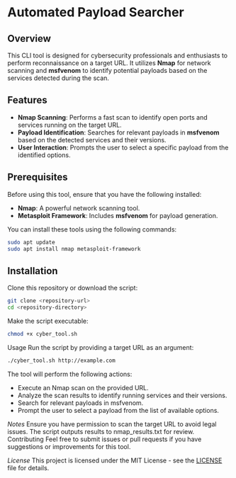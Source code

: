 # Automated Payload Searcher 

## **Overview**

This CLI tool is designed for cybersecurity professionals and enthusiasts to perform reconnaissance on a target URL. It utilizes **Nmap** for network scanning and **msfvenom** to identify potential payloads based on the services detected during the scan.

## **Features**

- **Nmap Scanning**: Performs a fast scan to identify open ports and services running on the target URL.
- **Payload Identification**: Searches for relevant payloads in **msfvenom** based on the detected services and their versions.
- **User Interaction**: Prompts the user to select a specific payload from the identified options.

## **Prerequisites**

Before using this tool, ensure that you have the following installed:

- **Nmap**: A powerful network scanning tool.
- **Metasploit Framework**: Includes **msfvenom** for payload generation.

You can install these tools using the following commands:

```bash
sudo apt update
sudo apt install nmap metasploit-framework
```
## **Installation**
Clone this repository or download the script:
````bash
git clone <repository-url>
cd <repository-directory>
````
Make the script executable:
```bash
chmod +x cyber_tool.sh
````
Usage
Run the script by providing a target URL as an argument:
```bash
./cyber_tool.sh http://example.com
````
The tool will perform the following actions:

- Execute an Nmap scan on the provided URL.
- Analyze the scan results to identify running services and their versions.
- Search for relevant payloads in msfvenom.
- Prompt the user to select a payload from the list of available options.
  
*Notes*
Ensure you have permission to scan the target URL to avoid legal issues.
The script outputs results to nmap_results.txt for review.
Contributing
Feel free to submit issues or pull requests if you have suggestions or improvements for this tool.

*License*
This project is licensed under the MIT License - see the [LICENSE](LICENSE) file for details.
